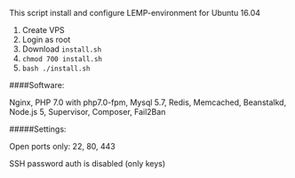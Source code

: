 This script install and configure LEMP-environment for Ubuntu 16.04

1. Create VPS
2. Login as root
3. Download `install.sh`
4. `chmod 700 install.sh`
5. `bash ./install.sh`

####Software:

Nginx, PHP 7.0 with php7.0-fpm, Mysql 5.7, Redis, Memcached, Beanstalkd, Node.js 5, Supervisor, Composer, Fail2Ban

#####Settings:

Open ports only: 22, 80, 443

SSH password auth is disabled (only keys)


